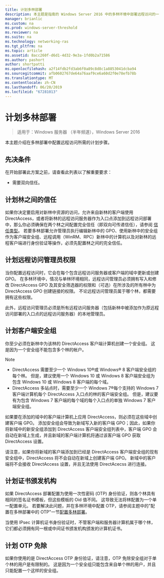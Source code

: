 ```yaml
---
title: 计划多林部署
description: 本主题是指南的 Windows Server 2016 中的多林环境中部署远程访问的一部分。
manager: brianlic
ms.custom: na
ms.prod: windows-server-threshold
ms.reviewer: na
ms.suite: na
ms.technology: networking-ras
ms.tgt_pltfrm: na
ms.topic: article
ms.assetid: 8acc260f-d6d1-4d32-9e3a-1fd0b2a71586
ms.author: pashort
author: shortpatti
ms.openlocfilehash: a2f14fdb2fd3ab6f0a89c8d8c1a8853041dcba94
ms.sourcegitcommit: afb0602767de64a76aaf9ce6a60d2f0e78efb78b
ms.translationtype: MT
ms.contentlocale: zh-CN
ms.lasthandoff: 06/20/2019
ms.locfileid: "67281013"
---
```

# <a name="plan-a-multi-forest-deployment"></a>计划多林部署

>适用于：Windows 服务器 （半年频道），Windows Server 2016

本主题介绍在多林部署中配置远程访问所需的计划步骤。  
  
## <a name="prerequisites"></a>先决条件  
在开始部署此方案之前，请查看此列表以了解重要要求：  
  
-   需要双向信任。  
  
## <a name="plan-trust-between-forests"></a>计划林之间的信任  
如果你决定要启用对新林中资源的访问，允许来自新林的客户端使用 DirectAccess，或者将新林的远程访问服务器作为入口点添加到远程访问部署中，那么你必须确保在两个林之间配置完全信任（即双向可传递信任），请参阅 [信任类型](https://technet.microsoft.com/library/cc775736.aspx)。 若要多林部署允许管理员执行编辑新林中的 GPO、使用新林中的安全组作为客户端安全组、远程调用（WinRM、RPC）新林中的计算机以及对新林的远程客户端进行身份验证等操作，必须先配置林之间的完全信任。  
  
## <a name="plan-remote-access-administrator-permissions"></a>计划远程访问管理员权限  
当你配置远程访问时，它会在每个包含远程访问服务器或客户端的域中更新或创建 GPO。 在多林环境中，情况与单林环境相同，远程访问管理员必须拥有写入和修改 DirectAccess GPO 及其安全筛选器的权限和（可选）在所涉及的所有林中为 DirectAccess GPO 创建链接的权限。 不论远程访问管理员属于哪个林，都需要拥有这些权限。  
  
此外，远程访问管理员必须是所有远程访问服务器（包括新林中被添加作为原远程访问部署的入口点的远程访问服务器）的本地管理员。  
  
## <a name="ClientSG"></a>计划客户端安全组  
你至少必须在新林中为该林的 DirectAccess 客户端计算机创建一个安全组。 这是因为一个安全组不能包含多个林的帐户。  
  
> [!NOTE]  
> -   DirectAccess 需要至少一个 Windows 10&reg;或 Windows&reg; 8 客户端安全组的每个林。 但是，建议使用一个 Windows 10 或 Windows 8 客户端安全组为包含 Windows 10 或 Windows 8 客户端的每个域。  
> -   DirectAccess 多站点时，需要至少一个 Windows 7&reg;每个支持的 Windows 7 客户端计算机每个 DirectAccess 入口点的林的客户端安全组。 但是，建议要有为包含 Windows 7 客户端的每个域的每个入口点的单独 Windows 7 客户端安全组。  
>   
> 如果要在添加的域中的客户端计算机上应用 DirectAccess，则必须在这些域中创建客户端 GPO。 添加安全组会导致为新域写入新的客户端 GPO；因此，如果你将新域中的新安全组添加到 DirectAccess 客户端安全组列表中，客户端 GPO 会自动在新域上生成，并且新域的客户端计算机将通过该客户端 GPO 获取 DirectAccess 设置。  
>   
> 请注意，如果你将新域的客户端添加到已经是 DirectAccess 客户端安全组的现有安全组中，DirectAccess 将不会自动在新域上创建客户端 GPO。 新域中的客户端将不会接收 DirectAccess 设置，并且无法使用 DirectAcecss 进行连接。  
  
## <a name="plan-certification-authorities"></a>计划证书颁发机构  
如果 DirectAccess 部署配置为使用一次性密码 (OTP) 身份验证，则各个林具有相同的签名证书模板，但这些模板的 Oid 值不同。 这导致无法将林配置为一个单一配置单元。 若要解决此问题，并在多林环境中配置 OTP，请参阅主题中的"配置在多林部署中的 OTP"一节[配置多林部署](Configure-a-Multi-Forest-Deployment.md)。  
  
当使用 IPsec 计算机证书身份验证时，不管客户端和服务器计算机属于哪个林，它们都必须拥有同一根或中间证书颁发机构颁发的计算机证书。  
  
## <a name="plan-otp-exemptions"></a>计划 OTP 免除  
如果你使用的是 DirectAccess OTP 身份验证，请注意，OTP 免除安全组对于单个林的用户是有限制的。 这是因为一个安全组只能包含来自单个林的用户，并且只能配置一个这样的安全组。  
  


